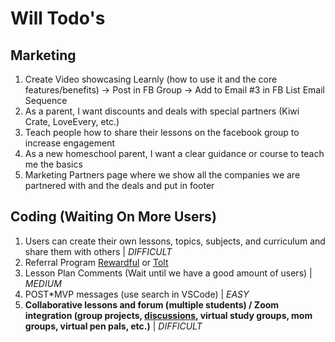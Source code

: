 # Will Todo's

## Marketing

1. Create Video showcasing Learnly (how to use it and the core features/benefits) -> Post in FB Group -> Add to Email #3 in FB List Email Sequence
2. As a parent, I want discounts and deals with special partners (Kiwi Crate, LoveEvery, etc.)
3. Teach people how to share their lessons on the facebook group to increase engagement
4. As a new homeschool parent, I want a clear guidance or course to teach me the basics
5. Marketing Partners page where we show all the companies we are partnered with and the deals and put in footer

## Coding (Waiting On More Users)

1. Users can create their own lessons, topics, subjects, and curriculum and share them with others | _DIFFICULT_
1. Referral Program [Rewardful](https://www.rewardful.com/pricing) or [Tolt](https://tolt.io/)
1. Lesson Plan Comments (Wait until we have a good amount of users) | _MEDIUM_
1. POST\*MVP messages (use search in VSCode) | _EASY_
1. **Collaborative lessons and forum (multiple students) / Zoom integration (group projects, [discussions](https://cruip.com/demos/community/), virtual study groups, mom groups, virtual pen pals, etc.)** | _DIFFICULT_
